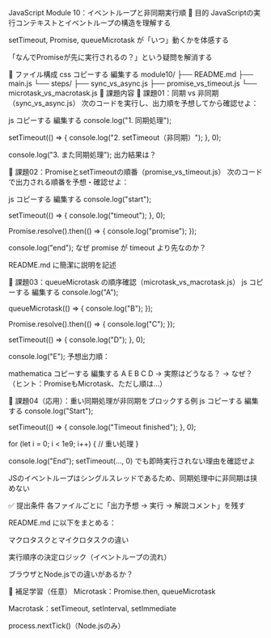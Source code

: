 JavaScript Module 10：イベントループと非同期実行順
🎯 目的
JavaScriptの実行コンテキストとイベントループの構造を理解する

setTimeout, Promise, queueMicrotask が「いつ」動くかを体感する

「なんでPromiseが先に実行されるの？」という疑問を解消する

📁 ファイル構成
css
コピーする
編集する
module10/
├── README.md
├── main.js
└── steps/
    ├── sync_vs_async.js
    ├── promise_vs_timeout.js
    └── microtask_vs_macrotask.js
📝 課題内容
🧪 課題01：同期 vs 非同期（sync_vs_async.js）
次のコードを実行し、出力順を予想してから確認せよ：

js
コピーする
編集する
console.log("1. 同期処理");

setTimeout(() => {
  console.log("2. setTimeout（非同期）");
}, 0);

console.log("3. また同期処理");
出力結果は？

🧪 課題02：PromiseとsetTimeoutの順番（promise_vs_timeout.js）
次のコードで出力される順番を予想・確認せよ：

js
コピーする
編集する
console.log("start");

setTimeout(() => {
  console.log("timeout");
}, 0);

Promise.resolve().then(() => {
  console.log("promise");
});

console.log("end");
なぜ promise が timeout より先なのか？

README.md に簡潔に説明を記述

🧪 課題03：queueMicrotask の順序確認（microtask_vs_macrotask.js）
js
コピーする
編集する
console.log("A");

queueMicrotask(() => {
  console.log("B");
});

Promise.resolve().then(() => {
  console.log("C");
});

setTimeout(() => {
  console.log("D");
}, 0);

console.log("E");
予想出力順：

mathematica
コピーする
編集する
A
E
B
C
D
→ 実際はどうなる？
→ なぜ？（ヒント：PromiseもMicrotask、ただし順は…）

🧪 課題04（応用）：重い同期処理が非同期をブロックする例
js
コピーする
編集する
console.log("Start");

setTimeout(() => {
  console.log("Timeout finished");
}, 0);

for (let i = 0; i < 1e9; i++) {
  // 重い処理
}

console.log("End");
setTimeout(..., 0) でも即時実行されない理由を確認せよ

JSのイベントループはシングルスレッドであるため、同期処理中に非同期は挟めない

✅ 提出条件
各ファイルごとに「出力予想 → 実行 → 解説コメント」を残す

README.md に以下をまとめる：

マクロタスクとマイクロタスクの違い

実行順序の決定ロジック（イベントループの流れ）

ブラウザとNode.jsでの違いがあるか？

🧠 補足学習（任意）
Microtask：Promise.then, queueMicrotask

Macrotask：setTimeout, setInterval, setImmediate

process.nextTick()（Node.jsのみ）

